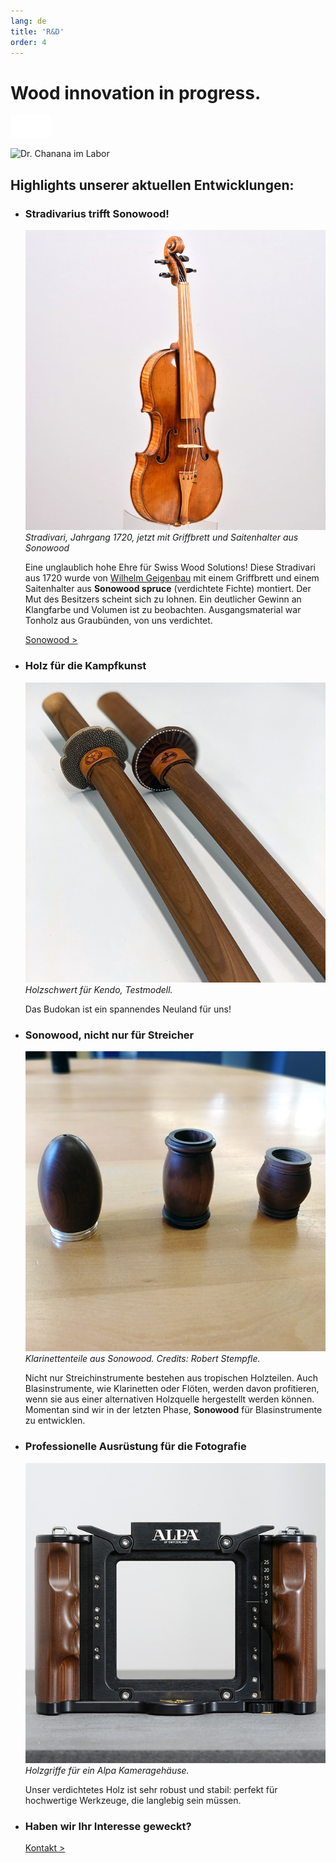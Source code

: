 ```yaml
---
lang: de
title: 'R&D'
order: 4
---
```


<div class="full-width-kenburns">
<div class="wrap-bg-image">

# Wood innovation in progress.

![](/assets/images/arrow-d-white.svg)

</div>
<img srcset="/assets/images/RD_cover_2x.jpg"
     src="/assets/images/RD_cover.jpg" alt="Dr. Chanana im Labor">
</div>

<div class="full-width">
<div class="wrap -cols2">

## Highlights unserer aktuellen Entwicklungen:

- ### Stradivarius trifft Sonowood!
  ![Stradivari aus 1720, jetzt mit Sonowood](/assets/images/news_201812_stradivarius.jpeg)
  *Stradivari, Jahrgang 1720, jetzt mit Griffbrett und Saitenhalter aus Sonowood*

  Eine unglaublich hohe Ehre für Swiss Wood Solutions! Diese Stradivari aus 1720 wurde von [Wilhelm Geigenbau](http://wilhelm.geigenbau.ag) mit einem Griffbrett und einem Saitenhalter aus **Sonowood spruce** (verdichtete Fichte) montiert. Der Mut des Besitzers scheint sich zu lohnen. Ein deutlicher Gewinn an Klangfarbe und Volumen ist zu beobachten. Ausgangsmaterial war Tonholz aus Graubünden, von uns verdichtet.

  <a class="btn" href="/Sonowood_DE">Sonowood ></a>

- ### Holz für die Kampfkunst
  ![Holzschwert, Model](/assets/images/RD_kendo.jpg)
  *Holzschwert für Kendo, Testmodell.*

  Das Budokan ist ein spannendes Neuland für uns!

- ### Sonowood, nicht nur für Streicher
  ![Klarinettenteile aus Sonowood](/assets/images/RD_clarinet.jpg)
  *Klarinettenteile aus Sonowood. Credits: Robert Stempfle.*

  Nicht nur Streichinstrumente bestehen aus tropischen Holzteilen. Auch Blasinstrumente, wie Klarinetten oder Flöten, werden davon profitieren, wenn sie aus einer alternativen Holzquelle hergestellt werden können. Momentan sind wir in der letzten Phase, **Sonowood** für Blasinstrumente zu entwicklen.

- ### Professionelle Ausrüstung für die Fotografie
  ![violin with sonowood](/assets/images/RD_alpa.jpg)
  *Holzgriffe für ein Alpa Kameragehäuse.*

  Unser verdichtetes Holz ist sehr robust und stabil: perfekt für hochwertige Werkzeuge, die langlebig sein müssen.

- ### Haben wir Ihr Interesse geweckt?

  <a class="btn -red" href="/Contact_DE">Kontakt ></a>

</div>
</div>
